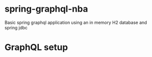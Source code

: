 # spring-graphql-nba
Basic spring graphql application using an in memory H2 database and spring jdbc

# GraphQL setup